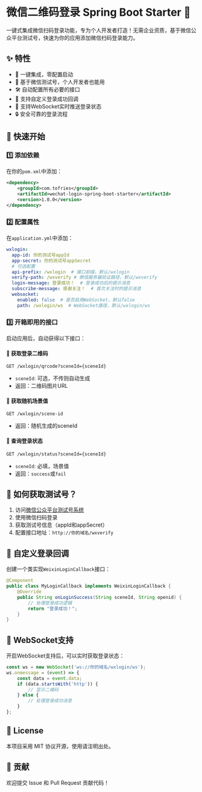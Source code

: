 # 微信二维码登录 Spring Boot Starter 🚀
一键式集成微信扫码登录功能，专为个人开发者打造！无需企业资质，基于微信公众平台测试号，快速为你的应用添加微信扫码登录能力。

## ✨ 特性

- 🔌 一键集成，零配置启动
- 🎯 基于微信测试号，个人开发者也能用
- 🛠 自动配置所有必要的接口
- 🎨 支持自定义登录成功回调
- 📱 支持WebSocket实时推送登录状态
- 🔒 安全可靠的登录流程

## 🚀 快速开始

### 1️⃣ 添加依赖

在你的`pom.xml`中添加：
```xml
<dependency>
    <groupId>com.tofries</groupId>
    <artifactId>wechat-login-spring-boot-starter</artifactId>
    <version>1.0.0</version>
</dependency>
```

### 2️⃣ 配置属性

在`application.yml`中添加：
```yaml
wxlogin:
  app-id: 你的测试号appId
  app-secret: 你的测试号appSecret
  # 可选配置
  api-prefix: /wxlogin  # 接口前缀，默认/wxlogin
  verify-path: /wxverify # 微信服务器验证路径，默认/wxverify
  login-message: 登录成功！  # 登录成功后的提示消息
  subscribe-message: 感谢关注！  # 首次关注时的提示消息
  websocket:
    enabled: false  # 是否启用WebSocket，默认false
    path: /wxlogin/ws  # WebSocket路径，默认/wxlogin/ws
```

### 3️⃣ 开箱即用的接口

启动应用后，自动获得以下接口：

#### 🔹 获取登录二维码
```http
GET /wxlogin/qrcode?sceneId={sceneId}
```
- `sceneId`: 可选，不传则自动生成
- 返回：二维码图片URL

#### 🔹 获取随机场景值
```http
GET /wxlogin/scene-id
```
- 返回：随机生成的sceneId

#### 🔹 查询登录状态
```http
GET /wxlogin/status?sceneId={sceneId}
```
- `sceneId`: 必填，场景值
- 返回：`success`或`fail`

## 🎯 如何获取测试号？

1. 访问[微信公众平台测试号系统](https://mp.weixin.qq.com/debug/cgi-bin/sandboxinfo)
2. 使用微信扫码登录
3. 获取测试号信息（appId和appSecret）
4. 配置接口地址：`http://你的域名/wxverify`

## 🎨 自定义登录回调

创建一个类实现`WeixinLoginCallback`接口：

```java
@Component
public class MyLoginCallback implements WeixinLoginCallback {
    @Override
    public String onLoginSuccess(String sceneId, String openid) {
        // 处理登录成功逻辑
        return "登录成功！";
    }
}
```

## 📱 WebSocket支持

开启WebSocket支持后，可以实时获取登录状态：

```javascript
const ws = new WebSocket('ws://你的域名/wxlogin/ws');
ws.onmessage = (event) => {
    const data = event.data;
    if (data.startsWith('http')) {
        // 显示二维码
    } else {
        // 处理登录成功消息
    }
};
```

## 📄 License

本项目采用 MIT 协议开源，使用请注明出处。

## 🤝 贡献

欢迎提交 Issue 和 Pull Request 贡献代码！
